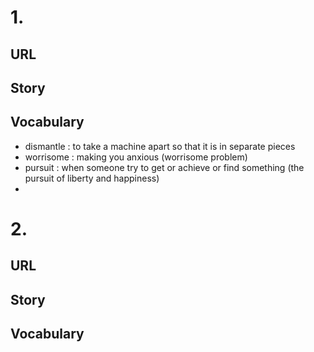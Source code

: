 # 1.
## URL
## Story
## Vocabulary
- dismantle : to take a machine apart so that it is in separate pieces
- worrisome : making you anxious (worrisome problem)
- pursuit : when someone try to get or achieve or find something (the pursuit of liberty and happiness)
- 


# 2. 
## URL
## Story
## Vocabulary